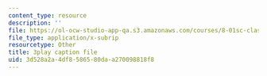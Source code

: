 ```yaml
---
content_type: resource
description: ''
file: https://ol-ocw-studio-app-qa.s3.amazonaws.com/courses/8-01sc-classical-mechanics-fall-2016/3d528a2a4df8586580daa270098818f8_ofgusnhQ07Q.vtt
file_type: application/x-subrip
resourcetype: Other
title: 3play caption file
uid: 3d528a2a-4df8-5865-80da-a270098818f8
---
```

